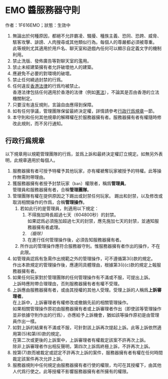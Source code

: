 # EMO 醬服務器守則

作者：1F616EMO；狀態：生效中

1. 無論出於何種原因，都絕不允許霸凌、騷擾、種族主義、恐同、恐跨、威脅、駭客攻擊、誹謗、人肉搜尋或其他類似行為。每個人的尊嚴都必須被尊重。<br />此等規則尤其適用於用戶名、聊天室和遊戲內任何可以顯示自定義文字的機制利用。
2. 禁止洗版、發佈廣告等對聊天室的濫用。
3. 禁止未經建築擁有者允許破壞他人的建築。
4. 應避免不必要的對環境的破壞。
5. 禁止任何繞過封禁的行爲。
6. 任何違反[香港法律](https://www.elegislation.gov.hk/)的行爲均被禁止。<br />香港法律包括任何適用於香港的法律（例如[憲法](https://flk.npc.gov.cn/xf/html/xf2.html)），不論其是否由香港的立法機關制定。
7. 只要沒有違反規則，言論自由應得到保障。
8. 如有任何爭議，管理團隊保留最終決定權，詳情請參考[行政行爲規章](#行政行爲規章)一節。
9. 本守則和任何其他規章的解釋權在於服務器擁有者。服務器擁有者有權隨時修改此規則，而不另行通知。

## 行政行爲規章

以下規章用以規範管理團隊的行爲，並爲上訴和最終決定權訂立規定。如無另外表明，此規章適用於每個人。

1. 服務器擁有者可授予特權予其他玩家，亦有權褫奪玩家被授予的特權。此等操作無需附帶理由。
2. 獲服務器擁有者授予封禁玩家（`ban`）權限者，稱爲**管理員**。<br />管理員和服務器擁有者，合稱**管理團隊**。
3. 管理團隊有權在提供原因之下踢出或封禁任何玩家。
   踢出和封禁，以及修改或取消相關操作的作爲，合稱**管理操作**。
    1. 若如此行的是管理員，則適用以下規定：
        1. 不得施加時長超過七天（604800秒）的封禁。<br />如果認爲必須施加超過七天的封禁，應先施加七天的封禁，並通知服務器擁有者處理。
        2. *（廢除）*
        3. 在進行任何管理操作後，必須告知服務器擁有者。
    2. 所作出的管理操作應符合服務器守則。惟服務器擁有者作出的操作，不在此限。
4. 如管理員認爲有急需作出規範之外的管理操作，可不遵循第3(i)款的規定。<br />作出本款規定的管理操作後，應連同具體理由，根據第3(i)(c)款的規定上報服務器擁有者。
5. 如果任何玩家對於管理團隊的任何管理操作有不滿或不服，可提出上訴。<br />上訴時應附帶合理理由，否則服務器擁有者有權不受理。
6. 上訴應由服務器擁有者，或由其授權的其他人受理。受理上訴的人稱爲**上訴審理者**。<br />在上訴中，上訴審理者有權修改或撤銷先前的相關管理操作。<br />如果相關管理操作原初由服務器擁有者或上訴審理者作出（即使該等管理操作並非依據守則作出的行爲），亦應給予上訴機會，猶如該等操作原初是由管理員作出一樣。
7. 如對上訴的結果有不滿或不服，可針對該上訴再次提起上訴。此等上訴依然適用第(5)和第(6)款的規定。<br />在第二次或更後的上訴案中，上訴審理者有權裁定該案不許再次上訴。<br />除非上訴審理者作出相反聲明，第四次上訴爲終極上訴，不許再次上訴。
8. 按第(7)款而被裁定或認定不許再次上訴的案件，服務器擁有者有權在任何時間裁定該案件再次允許上訴。
9. 服務器規則中任何規定由服務器擁有者行使的權限，均可在其授權下，由其他人代爲行使之。此等授權不影響服務器擁有者所擁有的權限。
